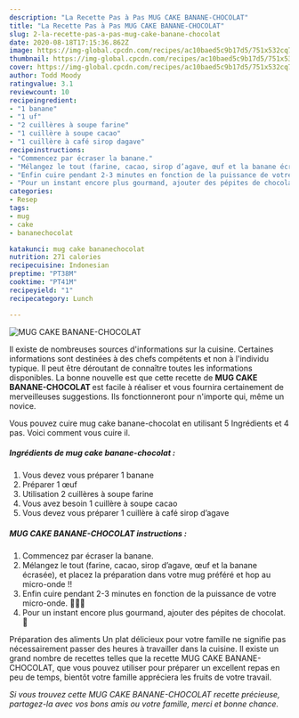 ```yaml
---
description: "La Recette Pas à Pas MUG CAKE BANANE-CHOCOLAT"
title: "La Recette Pas à Pas MUG CAKE BANANE-CHOCOLAT"
slug: 2-la-recette-pas-a-pas-mug-cake-banane-chocolat
date: 2020-08-18T17:15:36.862Z
image: https://img-global.cpcdn.com/recipes/ac10baed5c9b17d5/751x532cq70/mug-cake-banane-chocolat-photo-principale-de-la-recette.jpg
thumbnail: https://img-global.cpcdn.com/recipes/ac10baed5c9b17d5/751x532cq70/mug-cake-banane-chocolat-photo-principale-de-la-recette.jpg
cover: https://img-global.cpcdn.com/recipes/ac10baed5c9b17d5/751x532cq70/mug-cake-banane-chocolat-photo-principale-de-la-recette.jpg
author: Todd Moody
ratingvalue: 3.1
reviewcount: 10
recipeingredient:
- "1 banane"
- "1 uf"
- "2 cuillères à soupe farine"
- "1 cuillère à soupe cacao"
- "1 cuillère à café sirop dagave"
recipeinstructions:
- "Commencez par écraser la banane."
- "Mélangez le tout (farine, cacao, sirop d’agave, œuf et la banane écrasée), et placez la préparation dans votre mug préféré et hop au micro-onde !!"
- "Enfin cuire pendant 2-3 minutes en fonction de la puissance de votre micro-onde. 👩🏼‍🍳"
- "Pour un instant encore plus gourmand, ajouter des pépites de chocolat. 🤤"
categories:
- Resep
tags:
- mug
- cake
- bananechocolat

katakunci: mug cake bananechocolat 
nutrition: 271 calories
recipecuisine: Indonesian
preptime: "PT38M"
cooktime: "PT41M"
recipeyield: "1"
recipecategory: Lunch

---
```



![MUG CAKE BANANE-CHOCOLAT](https://img-global.cpcdn.com/recipes/ac10baed5c9b17d5/751x532cq70/mug-cake-banane-chocolat-photo-principale-de-la-recette.jpg)

Il existe de nombreuses sources d'informations sur la cuisine. Certaines informations sont destinées à des chefs compétents et non à l'individu typique. Il peut être déroutant de connaître toutes les informations disponibles. La bonne nouvelle est que cette recette de <strong> MUG CAKE BANANE-CHOCOLAT </strong> est facile à réaliser et vous fournira certainement de merveilleuses suggestions. Ils fonctionneront pour n'importe qui, même un novice.

<!--inarticleads1-->

Vous pouvez cuire mug cake banane-chocolat en utilisant 5 Ingrédients et 4 pas. Voici comment vous cuire il.

##### Ingrédients de mug cake banane-chocolat :

1. Vous devez vous préparer 1 banane
1. Préparer 1 œuf
1. Utilisation 2 cuillères à soupe farine
1. Vous avez besoin 1 cuillère à soupe cacao
1. Vous devez vous préparer 1 cuillère à café sirop d’agave




<!--inarticleads2-->

##### MUG CAKE BANANE-CHOCOLAT instructions :

1. Commencez par écraser la banane.
1. Mélangez le tout (farine, cacao, sirop d’agave, œuf et la banane écrasée), et placez la préparation dans votre mug préféré et hop au micro-onde !!
1. Enfin cuire pendant 2-3 minutes en fonction de la puissance de votre micro-onde. 👩🏼‍🍳
1. Pour un instant encore plus gourmand, ajouter des pépites de chocolat. 🤤




<!--inarticleads1-->

<p>
Préparation des aliments Un plat délicieux pour votre famille ne signifie pas nécessairement passer des heures à travailler dans la cuisine. Il existe un grand nombre de recettes telles que la recette MUG CAKE BANANE-CHOCOLAT, que vous pouvez utiliser pour préparer un excellent repas en peu de temps, bientôt votre famille appréciera les fruits de votre travail.
</p>

<p>
<i>Si vous trouvez cette MUG CAKE BANANE-CHOCOLAT recette précieuse, partagez-la avec vos bons amis ou votre famille, merci et bonne chance.</i>
</p>
